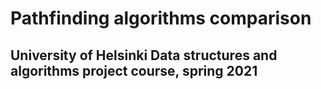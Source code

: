 # Pathfinding algorithms comparison

## University of Helsinki Data structures and algorithms project course, spring 2021
